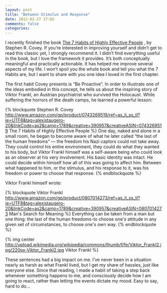 ```yaml
---
layout: post
title: "Between Stimulus and Response"
date: 2012-02-27 17:02
comments: false
categories: 
---
```


I recently finished the book [The 7 Habits of Highly Effective People](http://www.amazon.com/gp/product/0743269519/ref=as_li_ss_tl?ie=UTF8&tag=alexistaugero-20&linkCode=as2&camp=1789&creative=390957&creativeASIN=0743269519) , by Stephen R. Covey. If you’re interested in improving yourself and didn’t get to read this classic yet, I strongly recommend it. I didn’t find everything useful in the book, but I love the framework it provides. It’s both conceptually meaningful and practically actionable. It has helped me improve several aspects of my life. I won’t spoil you the whole book and tell you what the 7 Habits are, but I want to share with you one idea I loved in the first chapter.

<!-- more -->

The first habit Covey presents is “Be Proactive”. In order to illustrate one of the ideas embodied in this concept, he tells us about the inspiring story of Viktor Frankl, an Austrian psychiatrist who survived the Holocaust. While suffering the horrors of the death camps, he learned a powerful lesson:

{% blockquote Stephen R. Covey http://www.amazon.com/gp/product/0743269519/ref=as_li_ss_tl?ie=UTF8&tag=alexistaugero-20&linkCode=as2&camp=1789&creative=390957&creativeASIN=0743269519 The 7 Habits of Highly Effective People %}
One day, naked and alone in a small room, he began to become aware of what he later called “the last of the human freedoms” — the freedom his Nazi captors could not take away. They could control his entire environment, they could do what they wanted to his body, but Viktor Frankl himself was a self-aware being who could look as an observer at his very involvement. His basic identity was intact. He could decide within himself how all of this was going to affect him. Between what happened to him, or the stimulus, and his response to it, was his freedom or power to choose that response.
{% endblockquote %}

Viktor Frankl himself wrote:

{% blockquote Viktor Frankl http://www.amazon.com/gp/product/0807014273/ref=as_li_ss_tl?ie=UTF8&tag=alexistaugero-20&linkCode=as2&camp=1789&creative=390957&creativeASIN=0807014273 Man's Search for Meaning %}
Everything can be taken from a man but one thing: the last of the human freedoms-to choose one's attitude in any given set of circumstances, to choose one's own way.
{% endblockquote %}

{% img center http://upload.wikimedia.org/wikipedia/commons/thumb/f/fe/Viktor_Frankl2.jpg/220px-Viktor_Frankl2.jpg Viktor Frankl %}

These sentences had a big impact on me. I’ve never been in a situation nearly as harsh as what Frankl lived, but I get my share of hassles, just like everyone else. Since that reading, I made a habit of taking a step back whenever something happens to me, and consciously decide how I am going to react, rather than letting the events dictate my mood. Easy to say, hard to do...